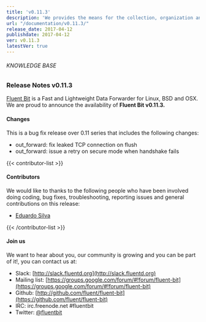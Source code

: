 ```yaml
---
title: 'v0.11.3'
description: 'We provides the means for the collection, organization and computerized retrieval of knowledgeand Lightweight Data Forwarder for Linux, BSD and OSX. We are proud to announce the availability of Fluent Bit v0.11.0.'
url: "/documentation/v0.11.3/"
release_date: 2017-04-12
publishdate: 2017-04-12
ver: v0.11.3
latestVer: true
---
```



###### KNOWLEDGE BASE

### Release Notes v0.11.3

[Fluent Bit](https://fluentbit.io/) is a Fast and Lightweight Data Forwarder for Linux, BSD and OSX. We are proud to announce the availability of **Fluent Bit v0.11.3.**

#### Changes

This is a bug fix release over 0.11 series that includes the following changes:

* out_forward: fix leaked TCP connection on flush
* out_forward: issue a retry on secure mode when handshake fails



{{< contributor-list >}}

#### Contributors

We would like to thanks to the following people who have been involved doing coding, bug fixes, troubleshooting, reporting issues and general contributions on this release:

* [Eduardo Silva](https://github.com/edsiper)

{{< /contributor-list >}}

#### Join us

We want to hear about you, our community is growing and you can be part of it!, you can contact us at:

* Slack: [http://slack.fluentd.org](http://slack.fluentd.org)
* Mailing list: [https://groups.google.com/forum/#!forum/fluent-bit](https://groups.google.com/forum/#!forum/fluent-bit)
* Github: [http://github.com/fluent/fluent-bit](https://github.com/fluent/fluent-bit)
* IRC: irc.freenode.net #fluentbit
* Twitter: [@fluentbit](https://twitter.com/fluentbit)
